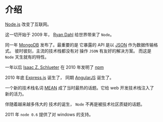 # 介绍

[Node.js](https://nodejs.org/en/) 改变了互联网。

这一切开始于 2009 年， [Ryan Dahl](https://en.wikipedia.org/wiki/Ryan_Dahl#Node.js) 给世界带来了 `Node`。

同一年 [MongoDB](https://en.wikipedia.org/wiki/MongoDB#History) 发布了。最重要的是 它暴露的 API 是以 [JSON](https://www.json.org/json-en.html) 作为数据传输格式。 彼时彼刻，主流的技术栈都没有对 操作 `JSON` 有友好的解决方案。 而这是 `Node` 天生就有的特性。

一年以后 [Isaac Z. Schlueter](https://izs.me/resume.html) 在 2010 年发明了 [npm](https://www.npmjs.com/)

2010 年底 [Express.js](https://en.wikipedia.org/wiki/Express.js) 诞生了， 同期 [AngularJS](https://en.wikipedia.org/wiki/AngularJS) 诞生了。

一个新的技术栈名词 [MEAN](<https://en.wikipedia.org/wiki/MEAN_(solution_stack)>) 成了当时最热的话题。它给 web 开发技术栈注入了新的活力。

伴随着越来越多伟大的 技术的诞生， `Node` 不再是被技术社区质疑的话题。

2011 年 `node 0.6` 提供了对 windows 的支持。
